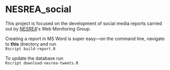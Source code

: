 # NESREA_social

This project is focused on the development of social media reports carried out by [NESREA](http://www.nesrea.gov.ng)'s Web Monitoring Group.

Creating a report in MS Word is super easy&mdash;on the command line, navigate to **this** directory and run  
`Rscript build-report.R`

To update the database run  
`Rscript download-nesrea-tweets.R`  
